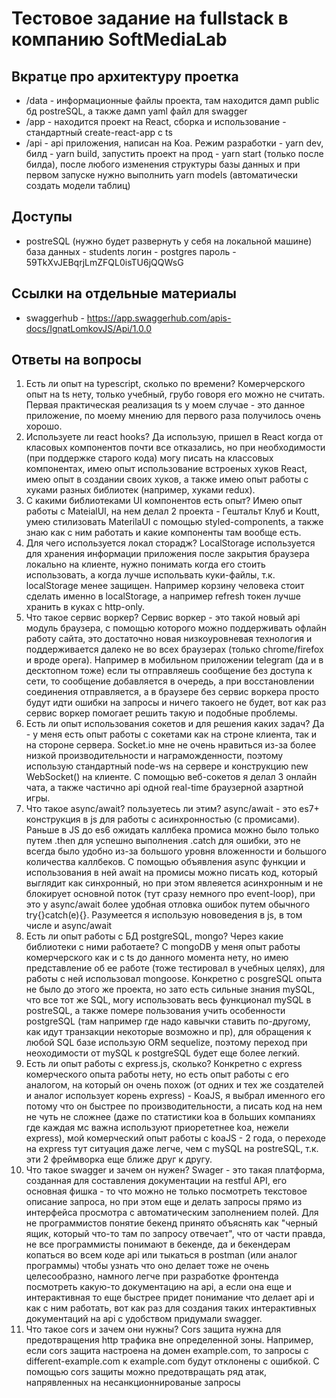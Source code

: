 # Тестовое задание на fullstack в компанию SoftMediaLab
## Вкратце про архитектуру проетка
* /data - информационные файлы проекта, там находится дамп public бд postreSQL, а также дамп yaml файл для swagger
* /app - находится проект на React, сборка и использование - стандартный create-react-app с ts
* /api - api приложения, написан на Koa. Режим разработки - yarn dev, билд - yarn build, запустить проект на прод - yarn start (только после билда), после любого изменения структуры базы данных и при первом запуске нужно выполнить yarn models (автоматически создать модели таблиц)
## Доступы
* postreSQL (нужно будет развернуть у себя на локальной машине)
база данных - students
логин - postgres
пароль - 59TkXvJEBqrjLmZFQL0isTU6jQQWsG
## Ссылки на отдельные материалы
* swaggerhub - https://app.swaggerhub.com/apis-docs/IgnatLomkovJS/Api/1.0.0
## Ответы на вопросы
1. Есть ли опыт на typescript, сколько по времени?
Комерчерского опыт на ts нету, только учебный, грубо говоря его можно не считать. Первая практическая реализация ts у моем случае - это данное приложение, по моему мнению для первого раза получилось очень хорошо.
2. Используете ли react hooks?
Да использую, пришел в React когда от класовых компонентов почти все отказались, но при необходимости (при поддержке старого кода) могу писать на классовых компонентах, имею опыт использование встроеных хуков React, имею опыт в создании своих хуков, а также имею опыт работы с хуками разных библиотек (например, хуками redux).
3. С какими библиотеками UI компонентов есть опыт?
Имею опыт работы с MateialUI, на нем делал 2 проекта - Гештальт Клуб и Koutt, умею стилизовать MaterilaUI с помощью styled-components, а также знаю как с ним работать и какие компоненты там вообще есть.
4. Для чего используется локал сторадж?
LocalStorage используется для хранения информации приложения после закрытия браузера локально на клиенте, нужно понимать когда его стоить использовать, а когда лучше испольвать куки-файлы, т.к. localStorage менее защищен. Например корзину человека стоит сделать именно в localStorage, а например refresh токен лучше хранить в куках с http-only.
5. Что такое сервис воркер?
Сервис воркер - это такой новый api модуль браузера, с помощью которого можно поддерживать офлайн работу сайта, это достаточно новая низкоуровневая технология и поддерживается далеко не во всех браузерах (только chrome/firefox и вроде opera). Например в мобильном приложении telegram (да и в десктопном тоже) если ты отправляешь сообщение без доступа к сети, то сообщение добавляется в очередь, а при восстановлении соединения отправляется, а в браузере без сервис воркера просто будут идти ошибки на запросы и ничего такоего не будет, вот как раз сервис воркер помогает решить такую и подобные проблемы.
6. Есть ли опыт использования сокетов и для решения каких задач?
Да - у меня есть опыт работы с сокетами как на строне клиента, так и на стороне сервера. Socket.io мне не очень нравиться из-за более низкой производительности и награможденности, поэтому использую стандартный node-ws на сервере и конструкцию new WebSocket() на клиенте. С помощью веб-сокетов я делал 3 онлайн чата, а также частично api одной real-time браузерной азартной игры.
7. Что такое async/await? пользуетесь ли этим?
async/await - это es7+ конструкция в js для работы с асинхронностью (с промисами). Раньше в JS до es6 ожидать каллбека промиса можно было только путем .then для успешно выполнения .catch для ошибки, это не всегда было удобно из-за большого уровня вложенности и большого количества каллбеков. С помощью объявления async функции и использования в ней await на промисы можно писать код, который выглядит как синхронный, но при этом явлеяется асинхронным и не блокирует основной поток (тут сразу немного про event-loop), при это у async/await более удобная отловка ошибок путем обычного try{}catch(e){}. Разумеется я использую нововедения в js, в том числе и async/await
8. Есть ли опыт работы с БД postgreSQL, mongo? Через какие библиотеки с ними работаете?
С mongoDB у меня опыт работы комерчерского как и с ts до данного момента нету, но имею представление об ее работе (тоже тестировал в учебных целях), для работы с ней использовал mongoose. Конкретно с posgreSQL опыта не было до этого же проекта, но зато есть сильные знания mySQL, что все тот же SQL, могу использовать весь функционал mySQL в postreSQL, а также помере пользования учить особенности postgreSQL (там например где надо кавычки ставить по-другому, как идут транзакции некоторые возможно и пр), для обращения к любой SQL базе использую ORM sequelize, поэтому переход при неоходимости от mySQL к postgreSQL будет еще более легкий.
9. Есть ли опыт работы с express.js, сколько?
Конкретно с express комерческого опыта работы нету, но есть опыт работы с его аналогом, на который он очень похож (от одних и тех же создателей и аналог использует корень express) - KoaJS, я выбрал именного его потому что он быстрее по производительности, а писать код на нем не чуть не сложнее (даже по статистики koa в больших компаниях где каждая мс важна используют приорететнее koa, нежели express), мой комерческий опыт работы с koaJS - 2 года, о переходе на express тут cитуация даже легче, чем с mySQL на postreSQL, т.к. эти 2 фреймворка еще ближе друг к другу.
10. Что такое swagger и зачем он нужен?
Swager - это такая платформа, созданная для составления документации на restful API, его основная фишка - то что можно не только посмотреть текстовое описание запроса, но при этом еще и делать запросы прямо из интерфейса просмотра с автоматическим заполнением полей. Для не программистов понятие бекенд принято объяснять как "черный ящик, который что-то там по запросу отвечает", что от части правда, не все программисты понимают в бекенде, да и бекендерам копаться во всем коде api или тыкаться в postman (или аналог программы) чтобы узнать что оно делает тоже не очень целесообразно, намного легче при разработке фронтенда посмотреть какую-то документацию на api, а если она еще и интерактивная то еще быстрее придет понимание что делает api и как с ним работать, вот как раз для создания таких интерактивных документаций на api с удобством придумали swagger.
11. Что такое cors и зачем они нужны? 
Cors защита нужна для предотвращения http трафика вне определенной зоны. Например, если cors защита настроена на домен example.com, то запросы с different-example.com к example.com будут отклонены с ошибкой. С помощью cors защиты можно предотвращать ряд атак, напрявленных на несанкционнированые запросы